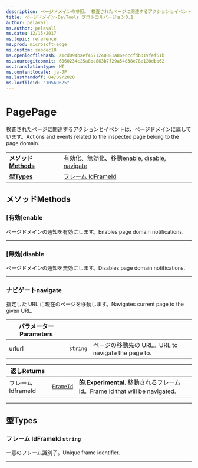 ```yaml
---
description: ページドメインの参照。 検査されたページに関連するアクションとイベントは、ページドメインに属しています。
title: ページドメイン-DevTools プロトコルバージョン0.1
author: pelavall
ms.author: pelavall
ms.date: 12/15/2017
ms.topic: reference
ms.prod: microsoft-edge
ms.custom: seodec18
ms.openlocfilehash: a1cd094baef4571240881a86ecccfdb319fef61b
ms.sourcegitcommit: 6860234c25a8be863b7f29a54838e78e120dbb62
ms.translationtype: MT
ms.contentlocale: ja-JP
ms.lasthandoff: 04/09/2020
ms.locfileid: "10569625"
---
```

# <span data-ttu-id="41400-104">Page</span><span class="sxs-lookup"><span data-stu-id="41400-104">Page</span></span>
<span data-ttu-id="41400-105">検査されたページに関連するアクションとイベントは、ページドメインに属しています。</span><span class="sxs-lookup"><span data-stu-id="41400-105">Actions and events related to the inspected page belong to the page domain.</span></span>

| | |
|-|-|
| [**<span data-ttu-id="41400-106">メソッド</span><span class="sxs-lookup"><span data-stu-id="41400-106">Methods</span></span>**](#methods) | <span data-ttu-id="41400-107">[有効化](#enable)、[無効化](#disable)、[移動](#navigate)</span><span class="sxs-lookup"><span data-stu-id="41400-107">[enable](#enable), [disable](#disable), [navigate](#navigate)</span></span> |
| [**<span data-ttu-id="41400-108">型</span><span class="sxs-lookup"><span data-stu-id="41400-108">Types</span></span>**](#types) | [<span data-ttu-id="41400-109">フレーム Id</span><span class="sxs-lookup"><span data-stu-id="41400-109">FrameId</span></span>](#frameid) |
## <span data-ttu-id="41400-110">メソッド</span><span class="sxs-lookup"><span data-stu-id="41400-110">Methods</span></span>

### <span data-ttu-id="41400-111">[有効]</span><span class="sxs-lookup"><span data-stu-id="41400-111">enable</span></span>
<span data-ttu-id="41400-112">ページドメインの通知を有効にします。</span><span class="sxs-lookup"><span data-stu-id="41400-112">Enables page domain notifications.</span></span>


---

### <span data-ttu-id="41400-113">[無効]</span><span class="sxs-lookup"><span data-stu-id="41400-113">disable</span></span>
<span data-ttu-id="41400-114">ページドメインの通知を無効にします。</span><span class="sxs-lookup"><span data-stu-id="41400-114">Disables page domain notifications.</span></span>


---

### <span data-ttu-id="41400-115">ナビゲート</span><span class="sxs-lookup"><span data-stu-id="41400-115">navigate</span></span>
<span data-ttu-id="41400-116">指定した URL に現在のページを移動します。</span><span class="sxs-lookup"><span data-stu-id="41400-116">Navigates current page to the given URL.</span></span>

<table>
    <thead>
        <tr>
            <th><span data-ttu-id="41400-117">パラメーター</span><span class="sxs-lookup"><span data-stu-id="41400-117">Parameters</span></span></th>
            <th></th>
            <th></th>
        </tr>
    </thead>
    <tbody>
        <tr>
            <td><span data-ttu-id="41400-118">url</span><span class="sxs-lookup"><span data-stu-id="41400-118">url</span></span></td>
            <td><code class="flyout">string</code></td>
            <td><span data-ttu-id="41400-119">ページの移動先の URL。</span><span class="sxs-lookup"><span data-stu-id="41400-119">URL to navigate the page to.</span></span></td>
        </tr>
    </tbody>
</table>
<table>
    <thead>
        <tr>
            <th><span data-ttu-id="41400-120">返し</span><span class="sxs-lookup"><span data-stu-id="41400-120">Returns</span></span></th>
            <th></th>
            <th></th>
        </tr>
    </thead>
    <tbody>
        <tr>
            <td><span data-ttu-id="41400-121">フレーム Id</span><span class="sxs-lookup"><span data-stu-id="41400-121">frameId</span></span></td>
            <td><a href="#frameid"><code class="flyout">FrameId</code></a></td>
            <td><span><b><span data-ttu-id="41400-122">的.</span><span class="sxs-lookup"><span data-stu-id="41400-122">Experimental.</span></span> </b></span><span data-ttu-id="41400-123">移動されるフレーム id。</span><span class="sxs-lookup"><span data-stu-id="41400-123">Frame id that will be navigated.</span></span></td>
        </tr>
    </tbody>
</table>

---

## <span data-ttu-id="41400-124">型</span><span class="sxs-lookup"><span data-stu-id="41400-124">Types</span></span>

### <a name="frameid"></a> <span data-ttu-id="41400-125">フレーム Id</span><span class="sxs-lookup"><span data-stu-id="41400-125">FrameId</span></span> `string`

<span data-ttu-id="41400-126">一意のフレーム識別子。</span><span class="sxs-lookup"><span data-stu-id="41400-126">Unique frame identifier.</span></span>


---
